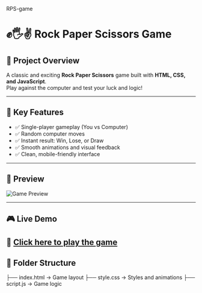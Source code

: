 RPS-game

# ✊🖐✌️ Rock Paper Scissors Game

## 📌 Project Overview
A classic and exciting **Rock Paper Scissors** game built with **HTML, CSS, and JavaScript**.  
Play against the computer and test your luck and logic!

---

## 🌟 Key Features
- ✅ Single-player gameplay (You vs Computer)
- ✅ Random computer moves
- ✅ Instant result: Win, Lose, or Draw
- ✅ Smooth animations and visual feedback
- ✅ Clean, mobile-friendly interface

---

## 📸 Preview

![Game Preview](https://media.giphy.com/media/LHZyixOnHwDDy/giphy.gif) 

---

## 🎮 Live Demo
🔗 [Click here to play the game](https://your-netlify-link.com)
---


## 📂 Folder Structure

├── index.html → Game layout
├── style.css → Styles and animations
├── script.js → Game logic

